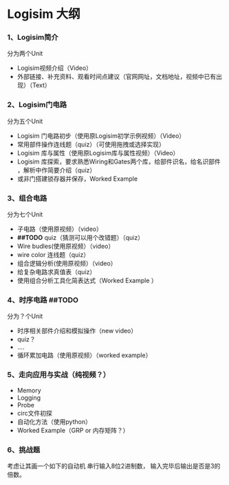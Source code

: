 # Logisim 大纲
### 1、Logisim简介
 分为两个Unit
 * Logisim视频介绍（Video）
 * 外部链接、补充资料、观看时间点建议（官网网址，文档地址，视频中已有出现）（Text）   
 
### 2、Logisim门电路
 分为五个Unit
 * Logisim 门电路初步（使用原Logisim初学示例视频）（Video）
 * 常用部件操作连线题（quiz）（可使用拖拽或选择实现）
 * Logisim 库与属性（使用原Logisim库与属性视频）（Video）
 * Logisim 库探索，要求熟悉Wiring和Gates两个库，给部件识名，给名识部件 ，解析中作简要介绍（quiz）
 * 或非门搭建锁存器并保存，Worked Example 

### 3、组合电路
 分为七个Unit
 * 子电路（使用原视频）（video）
 * **##TODO** quiz（猜测可以用个改错题）（quiz）
 * Wire budles(使用原视频）（video）
 * wire color 连线题（quiz）
 * 组合逻辑分析(使用原视频）（video）
 * 给复杂电路求真值表（quiz）
 * 使用组合分析工具化简表达式（Worked Example ）
 
 ### 4、时序电路 **##TODO**
  分为？个Unit
  * 时序相关部件介绍和模拟操作（new video）
  * quiz？
  * ....
  * 循环累加电路（使用原视频）（worked example）
  
 ### 5、走向应用与实战（纯视频？）
  * Memory
  * Logging
  * Probe
  * circ文件初探
  * 自动化方法（使用python）
  * Worked Example（GRP or 内存矩阵？）
 
 
 ### 6、挑战题
 考虑让其画一个如下的自动机
 串行输入8位2进制数，
 输入完毕后输出是否是3的倍数。
 
 
 
